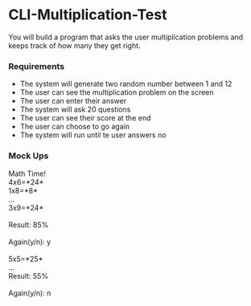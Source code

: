 <h1>CLI-Multiplication-Test</h1>

You will build a program that asks the user multiplication problems and keeps track of how many they get right. 

<h3>Requirements</h3>
<ul>
  <li>The system will generate two random number between 1 and 12</li>
  <li>The user can see the multiplication problem on the screen</li>
  <li>The user can enter their answer</li>
  <li>The system will ask 20 questions</li>
  <li>The user can see their score at the end</li>
  <li>The user can choose to go again</li>
  <li>The system will run until te user answers no</li>
 </ul>
 
<h3>Mock Ups</h3>
Math Time!<br>
4x6=*24*<br>
1x8=*8*<br>
...<br>
3x9=*24*<br>
<br>
Result: 85%<br>
<br>
Again(y/n): y<br>
<br>
5x5=*25*<br>
...<br>
Result: 55%<br>
<br>
Again(y/n): n
